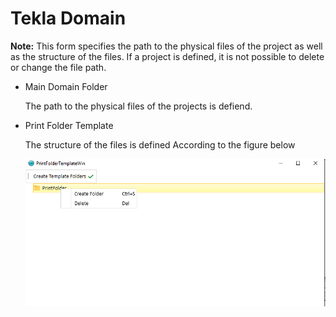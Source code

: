 # Tekla Domain


**Note:** This form specifies the path to the physical files of the project as well as the structure of the files.
If a project is defined, it is not possible to delete or change the file path.

* Main Domain Folder

  The path to the physical files of the projects is defiend.

* Print Folder Template

  The structure of the files is defined According to the figure below

  <img alt="template folder" source="" class="img-thumbnail" src="../../images/TemplateFolder.png" />
